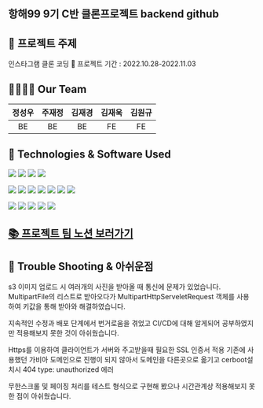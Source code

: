 ## 항해99 9기 C반 클론프로젝트 backend github 

## 🌻 프로젝트 주제
 인스타그램 클론 코딩
📅 프로젝트 기간 : 2022.10.28-2022.11.03

## 👨‍👩‍👧‍👦 Our Team 
|정성우|주재정|김재경|김재욱|김원규|
|:---:|:---:|:---:|:---:|:---:|
|BE|BE|BE|FE|FE|

## 📝 Technologies & Software Used

<img src="https://img.shields.io/badge/Spring-6DB33F?style=flat-square&logo=spring&logoColor=white"/>  <img src="https://img.shields.io/badge/SpringSecurity-6DB33F?style=flat-square&logo=SpringSecurity&logoColor=white"/>  <img src="https://img.shields.io/badge/SpringBoot-6DB33F?style=flat-square&logo=springboot&logoColor=white"/>   <img src="https://img.shields.io/badge/github-181717?style=flat-square&logo=github&logoColor=white"/>  

<img src="https://img.shields.io/badge/git-F05032?style=flat-square&logo=git&logoColor=white"/>  <img src="https://img.shields.io/badge/java-FF81F9?style=flat-square"/>  <img src="https://img.shields.io/badge/JSONWebToken-000000?style=flat-square&logo=JsonWebToken&logoColor=white"/>  <img src="https://img.shields.io/badge/Gradle-02303A?style=flat-square&logo=Gradle&logoColor=white"/>  <img src="https://img.shields.io/badge/IntelliJIDEA-000000?style=flat-square&logo=IntelliJIDEA&logoColor=white"/>  <img src="https://img.shields.io/badge/Postman-FF6C37?style=flat-square&logo=Postman&logoColor=white"/>  <img src="https://img.shields.io/badge/Notion-000000?style=flat-square&logo=Notion&logoColor=white"/>

<img src="https://img.shields.io/badge/AmazonS3-569A31?style=flat-square&logo=AmazonS3&logoColor=white"/>  <img src="https://img.shields.io/badge/AmazonEC2-FF9900?style=flat-square&logo=AmazonEC2&logoColor=white"/>  <img src="https://img.shields.io/badge/AmazonRDS-527FFF?style=flat-square&logo=AmazonRDS&logoColor=white"/>  <img src="https://img.shields.io/badge/MySQL-4479A1?style=flat-square&logo=MySQL&logoColor=white"/>  <img src="https://img.shields.io/badge/Ubuntu-E95420?style=flat-square&logo=Ubuntu&logoColor=white"/>

## [📚 프로젝트 팀 노션 보러가기](https://real-relish-378.notion.site/9C-W6-3-S-A-c6efadb6c1214d92a67c40b615a69d10](https://www.notion.so/5-Instagram-89a59a3c714b49648a7161997367f62e)) 

## 🏀 Trouble Shooting & 아쉬운점
s3 이미지 업로드 시 여러개의 사진을 받아올 때 통신에 문제가 있었습니다. 
MultipartFile의 리스트로 받아오다가 MultipartHttpServeletRequest 객체를 사용하여 키값을 통해 받아와 해결하였습니다.

지속적인 수정과 배포 단계에서 번거로움을 겪었고 CI/CD에 대해 알게되어 공부하였지만 적용해보지 못한 것이 아쉬웠습니다.

Https를 이용하여 클라이언트가 서버와 주고받을때 필요한 SSL 인증서 적용 
기존에 사용했던 가비아 도메인으로 진행이 되지 않아서 도메인을 다른곳으로 옮기고 cerboot설치시 404 type: unauthorized 에러

무한스크롤 및 페이징 처리를 테스트 형식으로 구현해 봤으나 시간관계상 적용해보지 못한 점이 아쉬웠습니다.

